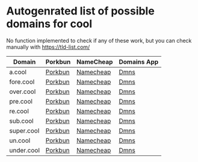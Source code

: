 # Autogenrated list of possible domains for cool

No function implemented to check if any of these work, but you can check manually with https://tld-list.com/

| Domain | Porkbun | NameCheap | Domains App |
|---|---|---|---|
| a.cool | [Porkbun](https://porkbun.com/checkout/search?prb=e814663da1&tlds=&idnLanguage=&search=search&q=a.cool) | [Namecheap](https://www.namecheap.com/domains/registration/results/?domain=a.cool) | [Dmns](https://dmns.app/domains?q=a.cool) |
| fore.cool | [Porkbun](https://porkbun.com/checkout/search?prb=e814663da1&tlds=&idnLanguage=&search=search&q=fore.cool) | [Namecheap](https://www.namecheap.com/domains/registration/results/?domain=fore.cool) | [Dmns](https://dmns.app/domains?q=fore.cool) |
| over.cool | [Porkbun](https://porkbun.com/checkout/search?prb=e814663da1&tlds=&idnLanguage=&search=search&q=over.cool) | [Namecheap](https://www.namecheap.com/domains/registration/results/?domain=over.cool) | [Dmns](https://dmns.app/domains?q=over.cool) |
| pre.cool | [Porkbun](https://porkbun.com/checkout/search?prb=e814663da1&tlds=&idnLanguage=&search=search&q=pre.cool) | [Namecheap](https://www.namecheap.com/domains/registration/results/?domain=pre.cool) | [Dmns](https://dmns.app/domains?q=pre.cool) |
| re.cool | [Porkbun](https://porkbun.com/checkout/search?prb=e814663da1&tlds=&idnLanguage=&search=search&q=re.cool) | [Namecheap](https://www.namecheap.com/domains/registration/results/?domain=re.cool) | [Dmns](https://dmns.app/domains?q=re.cool) |
| sub.cool | [Porkbun](https://porkbun.com/checkout/search?prb=e814663da1&tlds=&idnLanguage=&search=search&q=sub.cool) | [Namecheap](https://www.namecheap.com/domains/registration/results/?domain=sub.cool) | [Dmns](https://dmns.app/domains?q=sub.cool) |
| super.cool | [Porkbun](https://porkbun.com/checkout/search?prb=e814663da1&tlds=&idnLanguage=&search=search&q=super.cool) | [Namecheap](https://www.namecheap.com/domains/registration/results/?domain=super.cool) | [Dmns](https://dmns.app/domains?q=super.cool) |
| un.cool | [Porkbun](https://porkbun.com/checkout/search?prb=e814663da1&tlds=&idnLanguage=&search=search&q=un.cool) | [Namecheap](https://www.namecheap.com/domains/registration/results/?domain=un.cool) | [Dmns](https://dmns.app/domains?q=un.cool) |
| under.cool | [Porkbun](https://porkbun.com/checkout/search?prb=e814663da1&tlds=&idnLanguage=&search=search&q=under.cool) | [Namecheap](https://www.namecheap.com/domains/registration/results/?domain=under.cool) | [Dmns](https://dmns.app/domains?q=under.cool) |
